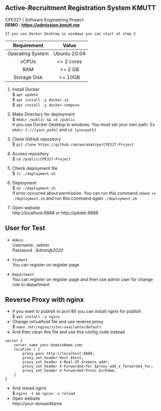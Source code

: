 
## Active-Recruitment Registration System KMUTT
CPE327 | Software Engineering Project <br/>
<b>DEMO : https://admission.kmutt.me</b><br/>

``` If you use Docker Desktop in windows you can start at step 2 ```

| Requirement | Value |
| :---: | :---: |
| Operating System | Ubuntu 20.04 |
| vCPUs | >= 2 cores |
| RAM | >= 2 GB |
| Storage Disk | >= 10GB |

1. Install Docker<br/>
$ `apt update` <br/>
$ `apt install -y docker.io` <br/>
$ `apt install -y docker-compose` <br/>

2. Make Directory for deployment<br/>
$ `mkdir /public && cd /public` <br/>
if you use Docker Desktop in windows. You must set your own path. Ex `mkdir C://[your_path]` and `cd [yourpath]`

3. Clone GitHub repository <br/>
$ `git clone https://github.com/waranatcpe/CPE327-Project`<br/>

4. Access repository<br/>
$ `cd /public/CPE327-Project`<br/>

5. Check deployment file <br/>
$ `ls ./deployment.sh`<br/>

6. Deployment<br/>
$ `sh ./deployment.sh`<br/>
if error occurred about permission. You can run this command `chmod +x ./deployment.sh` and run this command again `./deployment.sh` <br/>

7. Open website<br/>
http://localhost:8888 or http://ipAddr:8888<br/>

## User for Test
- `Admin`<br/>
   Username : <i>admin</i> <br/>
   Password : <i>Admin@2020</i> <br/>

- `Student`<br/>
   You can register on register page<br/>

- `Department`<br/>
   You can register on register page and then use admin user for change role to department

## Reverse Proxy with nginx
- if you want to publish to port 80 you can install nginx for publish<br/>
   $ `apt install -y nginx` <br/>
- Change virtualhost file and use reverse proxy<br/>
   $ `nano /etc/nginx/sites-available/default `<br/>
- And then clean this file and use this config code instead<br/>
```
server { 
    server_name your-domainName.com; 
    location / { 
        proxy_pass http://localhost:8888; 
        proxy_set_header Host $host; 
        proxy_set_header X-Real-IP $remote_addr; 
        proxy_set_header X-Forwarded-For $proxy_add_x_forwarded_for; 
        proxy_set_header X-Forwarded-Proto $scheme; 
    } 
} 
```
- And reload nginx <br/>
   $ `nginx -t && nginx -s reload` <br/>
- Open website<br/>
   http://your-domainName<br/>

